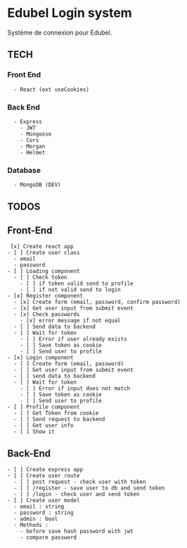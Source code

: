 # Edubel Login system

Système de connexion pour Edubel.

## TECH

### Front End

      - React (ext useCookies)

### Back End

      - Express
        - JWT
        - Mongoose
        - Cors
        - Morgan
        - Helmet

### Database

      - MongoDB (DEV)

## TODOS

## Front-End

     [x] Create react app
    - [ ] Create user class
      - email
      - password
    - [ ] Loading component
      - [ ] Check token
        - [ ] if token valid send to profile
        - [ ] if not valid send to login
    - [x] Register component
      - [x] Create form (email, password, confirm password)
      - [x] Get user input from submit event
      - [x] Check passwords
        - [x] error message if not equal
      - [ ] Send data to backend
      - [ ] Wait for token
        - [ ] Error if user already exists
        - [ ] Save token as cookie
        - [ ] Send user to profile
    - [x] Login component
      - [ ] Create form (email, password)
      - [ ] Get user input from submit event
      - [ ] send data to backend
      - [ ] Wait for token
        - [ ] Error if input does not match
        - [ ] Save token as cookie
        - [ ] Send user to profile
    - [ ] Profile component
      - [ ] Get Token from cookie
      - [ ] Send request to backend
      - [ ] Get user info
      - [ ] Show it

## Back-End

    - [ ] Create express app
    - [ ] Create user route
      - [ ] post request - check user with token
      - [ ] /register - save user to db and send token
      - [ ] /login - check user and send token
    - [ ] Create user model
      - email : string
      - password : string
      - admin : bool
      - Methods :
        - before save hash password with jwt
        - compare password
